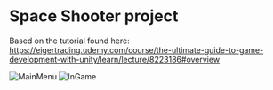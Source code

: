 # Space Shooter project
Based on the tutorial found here: https://eigertrading.udemy.com/course/the-ultimate-guide-to-game-development-with-unity/learn/lecture/8223186#overview


![MainMenu](https://imgur.com/eMVqhQ1)
![InGame](https://imgur.com/mbiucFS)


